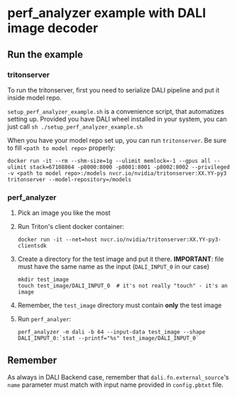 # perf_analyzer example with DALI image decoder


## Run the example

### tritonserver

To run the tritonserver, first you need to serialize DALI pipeline and put it inside model repo.

`setup_perf_analyzer_example.sh` is a convenience script, that automatizes setting up.
Provided you have DALI wheel installed in your system, you can just call `sh ./setup_perf_analyzer_example.sh`

When you have your model repo set up, you can run `tritonserver`. Be sure to fill `<path to model repo>` properly:

    docker run -it --rm --shm-size=1g --ulimit memlock=-1 --gpus all --ulimit stack=67108864 -p8000:8000 -p8001:8001 -p8002:8002 --privileged -v <path to model repo>:/models nvcr.io/nvidia/tritonserver:XX.YY-py3 tritonserver --model-repository=/models

### perf_analyzer

1. Pick an image you like the most
1. Run Triton's client docker container:
 
    ```
    docker run -it --net=host nvcr.io/nvidia/tritonserver:XX.YY-py3-clientsdk
    ```

1. Create a directory for the test image and put it there. 
**IMPORTANT**: file must have the same name as the input (`DALI_INPUT_0` in our case)
    
    ```
    mkdir test_image
    touch test_image/DALI_INPUT_0  # it's not really "touch" - it's an image
    ```
    
1. Remember, the `test_image` directory must contain **only** the test image
1. Run `perf_analyer`:

    ```
    perf_analyzer -m dali -b 64 --input-data test_image --shape DALI_INPUT_0:`stat --printf="%s" test_image/DALI_INPUT_0`
    ```
    

## Remember

As always in DALI Backend case, remember that `dali.fn.external_source`'s `name` parameter must match
with input name provided in `config.pbtxt` file.

